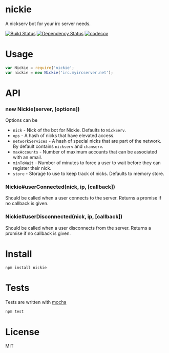 # nickie

A nickserv bot for your irc server needs.

[![Build Status](https://secure.travis-ci.org/fent/nickie.svg)](http://travis-ci.org/fent/nickie)
[![Dependency Status](https://david-dm.org/fent/nickie.svg)](https://david-dm.org/fent/nickie)
[![codecov](https://codecov.io/gh/fent/nickie/branch/master/graph/badge.svg)](https://codecov.io/gh/fent/nickie)

# Usage

```js
var Nickie = require('nickie';
var nickie = new Nickie('irc.myircserver.net');
```


# API

### new Nickie(server, [options])

Options can be

* `nick` - Nick of the bot for Nickie. Defaults to `NickServ`.
* `ops` - A hash of nicks that have elevated access.
* `networkServices` - A hash of special nicks that are part of the network. By default contains `nickserv` and `chanserv`.
* `maxAccounts` - Number of maximum accounts that can be associated with an email.
* `minToWait` - Number of minutes to force a user to wait before they can register their nick.
* `store` - Storage to use to keep track of nicks. Defaults to memory store.

### Nickie#userConnected(nick, ip, [callback])

Should be called when a user connects to the server. Returns a promise if no callback is given.

### Nickie#userDisconnected(nick, ip, [callback])

Should be called when a user disconnects from the server. Returns a promise if no callback is given.


# Install

    npm install nickie


# Tests
Tests are written with [mocha](http://visionmedia.github.com/mocha/)

```bash
npm test
```

# License
MIT
